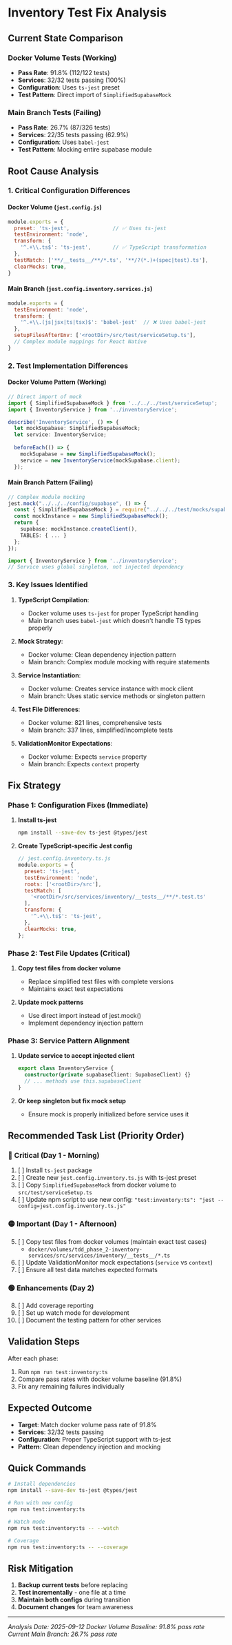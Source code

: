 # Inventory Test Fix Analysis

## Current State Comparison

### Docker Volume Tests (Working)
- **Pass Rate**: 91.8% (112/122 tests)
- **Services**: 32/32 tests passing (100%)
- **Configuration**: Uses `ts-jest` preset
- **Test Pattern**: Direct import of `SimplifiedSupabaseMock`

### Main Branch Tests (Failing)
- **Pass Rate**: 26.7% (87/326 tests)
- **Services**: 22/35 tests passing (62.9%)
- **Configuration**: Uses `babel-jest`
- **Test Pattern**: Mocking entire supabase module

## Root Cause Analysis

### 1. **Critical Configuration Differences**

#### Docker Volume (`jest.config.js`)
```javascript
module.exports = {
  preset: 'ts-jest',              // ✅ Uses ts-jest
  testEnvironment: 'node',
  transform: {
    '^.+\\.ts$': 'ts-jest',       // ✅ TypeScript transformation
  },
  testMatch: ['**/__tests__/**/*.ts', '**/?(*.)+(spec|test).ts'],
  clearMocks: true,
}
```

#### Main Branch (`jest.config.inventory.services.js`)
```javascript
module.exports = {
  testEnvironment: 'node',
  transform: {
    '^.+\\.(js|jsx|ts|tsx)$': 'babel-jest'  // ❌ Uses babel-jest
  },
  setupFilesAfterEnv: ['<rootDir>/src/test/serviceSetup.ts'],
  // Complex module mappings for React Native
}
```

### 2. **Test Implementation Differences**

#### Docker Volume Pattern (Working)
```typescript
// Direct import of mock
import { SimplifiedSupabaseMock } from '../../../test/serviceSetup';
import { InventoryService } from '../inventoryService';

describe('InventoryService', () => {
  let mockSupabase: SimplifiedSupabaseMock;
  let service: InventoryService;
  
  beforeEach(() => {
    mockSupabase = new SimplifiedSupabaseMock();
    service = new InventoryService(mockSupabase.client);
  });
```

#### Main Branch Pattern (Failing)
```typescript
// Complex module mocking
jest.mock("../../../config/supabase", () => {
  const { SimplifiedSupabaseMock } = require("../../../test/mocks/supabase.simplified.mock");
  const mockInstance = new SimplifiedSupabaseMock();
  return {
    supabase: mockInstance.createClient(),
    TABLES: { ... }
  };
});

import { InventoryService } from '../inventoryService';
// Service uses global singleton, not injected dependency
```

### 3. **Key Issues Identified**

1. **TypeScript Compilation**: 
   - Docker volume uses `ts-jest` for proper TypeScript handling
   - Main branch uses `babel-jest` which doesn't handle TS types properly

2. **Mock Strategy**:
   - Docker volume: Clean dependency injection pattern
   - Main branch: Complex module mocking with require statements

3. **Service Instantiation**:
   - Docker volume: Creates service instance with mock client
   - Main branch: Uses static service methods or singleton pattern

4. **Test File Differences**:
   - Docker volume: 821 lines, comprehensive tests
   - Main branch: 337 lines, simplified/incomplete tests

5. **ValidationMonitor Expectations**:
   - Docker volume: Expects `service` property
   - Main branch: Expects `context` property

## Fix Strategy

### Phase 1: Configuration Fixes (Immediate)

1. **Install ts-jest**
   ```bash
   npm install --save-dev ts-jest @types/jest
   ```

2. **Create TypeScript-specific Jest config**
   ```javascript
   // jest.config.inventory.ts.js
   module.exports = {
     preset: 'ts-jest',
     testEnvironment: 'node',
     roots: ['<rootDir>/src'],
     testMatch: [
       '<rootDir>/src/services/inventory/__tests__/**/*.test.ts'
     ],
     transform: {
       '^.+\\.ts$': 'ts-jest',
     },
     clearMocks: true,
   };
   ```

### Phase 2: Test File Updates (Critical)

1. **Copy test files from docker volume**
   - Replace simplified test files with complete versions
   - Maintains exact test expectations

2. **Update mock patterns**
   - Use direct import instead of jest.mock()
   - Implement dependency injection pattern

### Phase 3: Service Pattern Alignment

1. **Update service to accept injected client**
   ```typescript
   export class InventoryService {
     constructor(private supabaseClient: SupabaseClient) {}
     // ... methods use this.supabaseClient
   }
   ```

2. **Or keep singleton but fix mock setup**
   - Ensure mock is properly initialized before service uses it

## Recommended Task List (Priority Order)

### 🔴 Critical (Day 1 - Morning)
1. [ ] Install `ts-jest` package
2. [ ] Create new `jest.config.inventory.ts.js` with ts-jest preset
3. [ ] Copy `SimplifiedSupabaseMock` from docker volume to `src/test/serviceSetup.ts`
4. [ ] Update npm script to use new config: `"test:inventory:ts": "jest --config=jest.config.inventory.ts.js"`

### 🟡 Important (Day 1 - Afternoon)
5. [ ] Copy test files from docker volumes (maintain exact test cases)
   - `docker/volumes/tdd_phase_2-inventory-services/src/services/inventory/__tests__/*.ts`
6. [ ] Update ValidationMonitor mock expectations (`service` vs `context`)
7. [ ] Ensure all test data matches expected formats

### 🟢 Enhancements (Day 2)
8. [ ] Add coverage reporting
9. [ ] Set up watch mode for development
10. [ ] Document the testing pattern for other services

## Validation Steps

After each phase:
1. Run `npm run test:inventory:ts`
2. Compare pass rates with docker volume baseline (91.8%)
3. Fix any remaining failures individually

## Expected Outcome

- **Target**: Match docker volume pass rate of 91.8%
- **Services**: 32/32 tests passing
- **Configuration**: Proper TypeScript support with ts-jest
- **Pattern**: Clean dependency injection and mocking

## Quick Commands

```bash
# Install dependencies
npm install --save-dev ts-jest @types/jest

# Run with new config
npm run test:inventory:ts

# Watch mode
npm run test:inventory:ts -- --watch

# Coverage
npm run test:inventory:ts -- --coverage
```

## Risk Mitigation

1. **Backup current tests** before replacing
2. **Test incrementally** - one file at a time
3. **Maintain both configs** during transition
4. **Document changes** for team awareness

---

*Analysis Date: 2025-09-12*
*Docker Volume Baseline: 91.8% pass rate*
*Current Main Branch: 26.7% pass rate*
